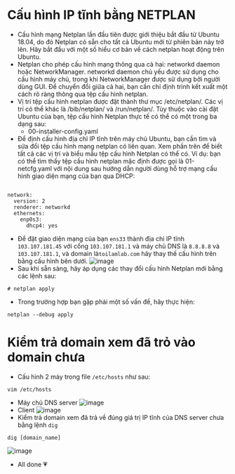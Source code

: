 # Cấu hình IP tĩnh bằng NETPLAN
* Cấu hình mạng Netplan lần đầu tiên được giới thiệu bắt đầu từ Ubuntu 18.04, do đó Netplan có sẵn cho tất cả Ubuntu mới từ phiên bản này trở lên. Hãy bắt đầu với một số hiểu cơ bản về cách netplan hoạt động trên Ubuntu.
* Netplan cho phép cấu hình mạng thông qua cả hai: networkd daemon hoặc NetworkManager. networkd daemon chủ yếu được sử dụng cho cấu hình máy chủ, trong khi NetworkManager được sử dụng bởi người dùng GUI. Để chuyển đổi giữa cả hai, bạn cần chỉ định trình kết xuất một cách rõ ràng thông qua tệp cấu hình netplan.
* Vị trí tệp cấu hình netplan được đặt thành thư mục /etc/netplan/. Các vị trí có thể khác là /bib/netplan/ và /run/netplan/. Tùy thuộc vào cài đặt Ubuntu của bạn, tệp cấu hình Netplan thực tế có thể có một trong ba dạng sau:
    * 00-installer-config.yaml
* Để định cấu hình địa chỉ IP tĩnh trên máy chủ Ubuntu, bạn cần tìm và sửa đổi tệp cấu hình mạng netplan có liên quan. Xem phần trên để biết tất cả các vị trí và biểu mẫu tệp cấu hình Netplan có thể có. Ví dụ: bạn có thể tìm thấy tệp cấu hình netplan mặc định được gọi là 01-netcfg.yaml với nội dung sau hướng dẫn người dùng hỗ trợ mạng cấu hình giao diện mạng của bạn qua DHCP:
```

network:
  version: 2
  renderer: networkd
  ethernets:
    enp0s3:
      dhcp4: yes
  ```
* Để đặt giao diện mạng của bạn `ens33` thành địa chỉ IP tĩnh `103.107.181.45` với cổng `103.107.181.1` và máy chủ DNS là `8.8.8.8` và `103.107.181.1`, và domain là`toilamlab.com` hãy thay thế cấu hình trên bằng cấu hình bên dưới.
![image](https://user-images.githubusercontent.com/91528234/197923650-ecde6c0e-800c-4c8a-bc34-ede50430abd5.png)
* Sau khi sẵn sàng, hãy áp dụng các thay đổi cấu hình Netplan mới bằng các lệnh sau:
```
# netplan apply
```
* Trong trường hợp bạn gặp phải một số vấn đề, hãy thực hiện:
```
netplan --debug apply
```
# Kiểm trả domain xem đã trỏ vào domain chưa
* Cấu hình 2 máy trong file `/etc/hosts` như sau:
```
vim /etc/hosts
```
* Máy chủ DNS server
![image](https://user-images.githubusercontent.com/91528234/197924590-007c3668-3ae4-4ef0-a1b2-681ea1387d66.png)
* Client
![image](https://user-images.githubusercontent.com/91528234/197924792-d1fc7f00-ebfa-4789-9f63-4a79212f5300.png)
* Kiểm trả domain xem đã trả về đúng giá trị IP tĩnh của DNS server chưa bằng lệnh `dig`
```
dig [domain_name]
```
![image](https://user-images.githubusercontent.com/91528234/197925072-5fecbe23-59c9-46b3-b379-3bced4fe012a.png)
* All done :heartpulse:
